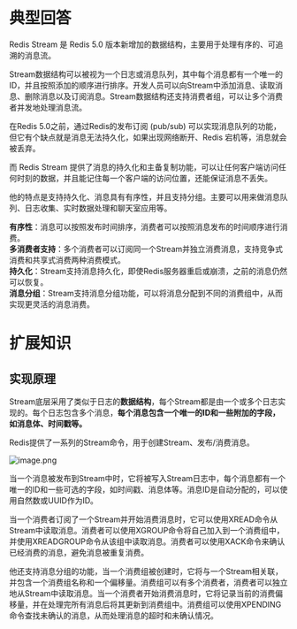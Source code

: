 # 典型回答

Redis Stream 是 Redis 5.0 版本新增加的数据结构，主要用于处理有序的、可追溯的消息流。

Stream数据结构可以被视为一个日志或消息队列，其中每个消息都有一个唯一的ID，并且按照添加的顺序进行排序。开发人员可以向Stream中添加消息、读取消息、删除消息以及订阅消息。Stream数据结构还支持消费者组，可以让多个消费者并发地处理消息流。

在Redis 5.0之前，通过Redis的发布订阅 (pub/sub) 可以实现消息队列的功能，但它有个缺点就是消息无法持久化，如果出现网络断开、Redis 宕机等，消息就会被丢弃。

而 Redis Stream 提供了消息的持久化和主备复制功能，可以让任何客户端访问任何时刻的数据，并且能记住每一个客户端的访问位置，还能保证消息不丢失。

他的特点是支持持久化、消息具有有序性，并且支持分组。主要可以用来做消息队列、日志收集、实时数据处理和聊天室应用等。

**有序性**：消息可以按照发布时间排序，消费者可以按照消息发布的时间顺序进行消费。<br />**多消费者支持**：多个消费者可以订阅同一个Stream并独立消费消息，支持竞争式消费和共享式消费两种消费模式。<br />**持久化**：Stream支持消息持久化，即使Redis服务器重启或崩溃，之前的消息仍然可以恢复。<br />**消息分组**：Stream支持消息分组功能，可以将消息分配到不同的消费组中，从而实现更灵活的消息消费。

# 扩展知识

## 实现原理

Stream底层采用了类似于日志的**数据结构**，每个Stream都是由一个或多个日志实现的。每个日志包含多个消息，**每个消息包含一个唯一的ID和一些附加的字段，如消息体、时间戳等。**

Redis提供了一系列的Stream命令，用于创建Stream、发布/消费消息。

![image.png](https://cdn.nlark.com/yuque/0/2023/png/5378072/1677999737585-29851bb1-8e2b-4d32-8ab9-10ce2b456b25.png#averageHue=%23f6f4f3&clientId=ue3921c7c-46ea-4&from=paste&height=499&id=u0bfb3ae1&originHeight=1010&originWidth=591&originalType=binary&ratio=1&rotation=0&showTitle=false&size=80220&status=done&style=none&taskId=ub87910b9-3fe6-4564-8545-aad975595f3&title=&width=292)


当一个消息被发布到Stream中时，它将被写入Stream日志中，每个消息都有一个唯一的ID和一些可选的字段，如时间戳、消息体等。消息ID是自动分配的，可以使用自然数或UUID作为ID。

当一个消费者订阅了一个Stream并开始消费消息时，它可以使用XREAD命令从Stream中读取消息。消费者可以使用XGROUP命令将自己加入到一个消费组中，并使用XREADGROUP命令从该组中读取消息。消费者可以使用XACK命令来确认已经消费的消息，避免消息被重复消费。

他还支持消息分组的功能，当一个消费组被创建时，它将与一个Stream相关联，并包含一个消费组名称和一个偏移量。消费组可以有多个消费者，消费者可以独立地从Stream中读取消息。当一个消费者开始消费消息时，它将记录当前的消费偏移量，并在处理完所有消息后将其更新到消费组中。消费组可以使用XPENDING命令查找未确认的消息，从而处理消息的超时和未确认情况。
